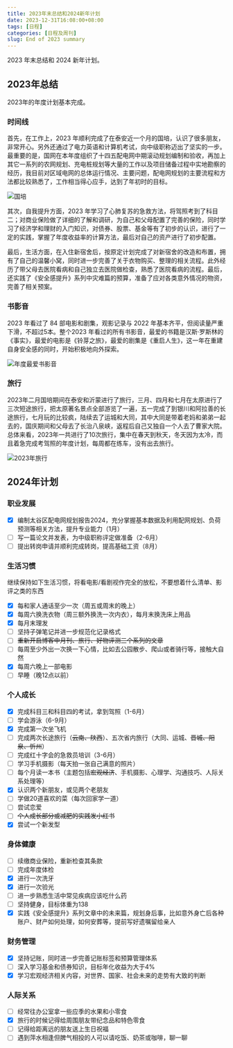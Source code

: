```yaml
---
title: 2023年末总结和2024新年计划
date: 2023-12-31T16:08:00+08:00
tags: [日程]
categories: [日程及周刊]
slug: End of 2023 summary
---
```


2023 年末总结和 2024 新年计划。

<!--more-->

## 2023年总结

2023年的年度计划基本完成。

### 时间线

首先，在工作上，2023 年顺利完成了在泰安近一个月的国培，认识了很多朋友，非常开心。另外还通过了电力英语和计算机考试，向中级职称迈出了坚实的一步。最重要的是，国网在本年度组织了十四五配电网中期滚动规划编制和验收，再加上其它一系列的农网规划、充电桩规划等大量的工作以及项目储备过程中实地勘察的经历，我目前对区域电网的总体运行情况、主要问题，配电网规划的主要流程和方法都比较熟悉了，工作相当得心应手，达到了年初时的目标。

![国培](https://picped-1301226557.cos.ap-beijing.myqcloud.com/ZK_20231231_国培.png "国培")

其次，自我提升方面，2023 年学习了心肺复苏的急救方法，将驾照考到了科目二；对商业保险做了详细的了解和调研，为自己和父母配置了完善的保险，同时学习了经济学和理财的入门知识，对债券、股票、基金等有了初步的认识，进行了一定的实践，掌握了年度收益率的计算方法，最后对自己的资产进行了初步配置。

最后，生活方面，在入住新宿舍后，按原定计划完成了对新宿舍的改造和布置，拥有了自己的温馨小窝，同时进一步完善了关于衣物购买、整理的相关流程。此外经历了带父母去医院看病和自己独立去医院做检查，熟悉了医院看病的流程。最后，还实践了《安全感提升》系列中灾难篇的预算，准备了应对各类意外情况的物资，完善了相关预案。

### 书影音

2023 年看过了 84 部电影和剧集，观影记录与 2022 年基本齐平，但阅读量严重下滑，不超过5本。整个2023 年看过的所有书影音，最爱的书籍是汉斯·罗斯林的《事实》，最爱的电影是《铃芽之旅》，最爱的剧集是《重启人生》，这一年在重建自身安全感的同时，开始积极地向外探索。

![年度最爱书影音](https://picped-1301226557.cos.ap-beijing.myqcloud.com/ZK_20231231_年度最爱书影音.jpg "年度最爱书影音")

### 旅行

2023年二月国培期间在泰安和沂蒙进行了旅行，三月、四月和七月在太原进行了三次短途旅行，把太原著名景点全部游览了一遍，五一完成了到银川和阿拉善的长途旅行，七月玩的比较疯，陆续去了运城和大同，其中大同是带着老妈和弟弟一起去的，国庆期间和父母去了长治八泉峡，返程后自己又独自一个人去了曹家大院。总体来看，2023年一共进行了10次旅行，集中在春天到秋天，冬天因为太冷，而且着急完成考驾照的年度计划，每周都在练车，没有出去旅行。

![2023年旅行](https://picped-1301226557.cos.ap-beijing.myqcloud.com/ZK_20231231_2023年旅行总结.png "2023年旅行总结")

## 2024年计划

### 职业发展

- [x] 编制太谷区配电网规划报告2024，充分掌握基本数据及利用配网规划、负荷预测等相关方法，提升专业能力（1月）
- [ ] 写一篇论文并发表，为中级职称评定做准备（2-6月）
- [ ] 提出转岗申请并顺利完成转岗，提高基础工资（8月）

### 生活习惯

继续保持如下生活习惯，将看电影/看剧视作完全的放松，不要想着什么清单、影评之类的东西

- [x] 每和家人通话至少一次（周五或周末的晚上）
- [x] 每周六换洗衣物（周三额外换洗一次内衣），每月末换洗床上用品
- [x] 每月末理发
- [ ] 坚持子弹笔记并进一步规范化记录格式
- [ ] ~~重新开启博客中月刊、旅行、好物评测三个系列的文章~~
- [ ] 每周至少外出一次换一下心情，比如去公园散步、爬山或者骑行等，接触大自然
- [x] 每周六晚上一部电影
- [ ] 早睡（晚12点以前）

### 个人成长

- [x] 完成科目三和科目四的考试，拿到驾照（1-6月）
- [ ] 学会游泳（6-9月）
- [x] 完成第一次坐飞机
- [ ] 完成两次长途旅行（~~云南、陕西~~）、五次省内旅行（大同、运城、~~晋城、阳泉、忻州~~）
- [ ] 完成红十字会的急救员培训（3-6月）
- [ ] 学习手机摄影（每天拍一张自己满意的照片）
- [ ] 每个月读一本书（主题包括~~宏观经济~~、手机摄影、心理学、沟通技巧、人际关系处理等）
- [x] 认识两个新朋友，或见两个老朋友
- [ ] 学做20道喜欢的菜（每次回家学一道）
- [ ] 尝试恋爱
- [ ] ~~个人成长部分或减肥的实践发小红书~~
- [x] 尝试一个新发型

### 身体健康

- [ ] 续缴商业保险，重新检查其条款
- [ ] 完成年度体检
- [x] 进行一次洗牙
- [x] 进行一次验光
- [ ] 进一步熟悉生活中常见疾病应该吃什么药
- [ ] 坚持健身，目标体重为138
- [x] 实践《安全感提升》系列文章中的未来篇，规划身后事，比如意外身亡后各种账户、财产如何处理，如何安葬等，提前写好遗嘱留给亲人

### 财务管理

- [x] 坚持记账，同时进一步完善记账标签和预算管理体系
- [ ] 深入学习基金和债券知识，目标年化收益为大于4%
- [x] 学习宏观经济相关内容，对世界、国家、社会未来的走势有大致的判断

### 人际关系

- [ ] 经常往办公室拿一些应季的水果和小零食
- [x] 旅行的时候记得给周围朋友带纪念品和特色零食
- [ ] 记得给距离远的朋友送上生日祝福
- [ ] 遇到萍水相逢但脾气相投的人可以请吃饭、奶茶或咖啡，聊一聊
